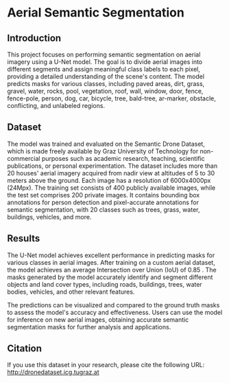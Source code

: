 # Aerial Semantic Segmentation

## Introduction
This project focuses on performing semantic segmentation on aerial imagery using a U-Net model. The goal is to divide aerial images into different segments and assign meaningful class labels to each pixel, providing a detailed understanding of the scene's content. The model predicts masks for various classes, including paved areas, dirt, grass, gravel, water, rocks, pool, vegetation, roof, wall, window, door, fence, fence-pole, person, dog, car, bicycle, tree, bald-tree, ar-marker, obstacle, conflicting, and unlabeled regions.

## Dataset
The model was trained and evaluated on the Semantic Drone Dataset, which is made freely available by Graz University of Technology for non-commercial purposes such as academic research, teaching, scientific publications, or personal experimentation. The dataset includes more than 20 houses' aerial imagery acquired from nadir view at altitudes of 5 to 30 meters above the ground. Each image has a resolution of 6000x4000px (24Mpx). The training set consists of 400 publicly available images, while the test set comprises 200 private images. It contains bounding box annotations for person detection and pixel-accurate annotations for semantic segmentation, with 20 classes such as trees, grass, water, buildings, vehicles, and more.

## Results
The U-Net model achieves excellent performance in predicting masks for various classes in aerial images. After training on a custom aerial dataset, the model achieves an average Intersection over Union (IoU) of 0.85 . The masks generated by the model accurately identify and segment different objects and land cover types, including roads, buildings, trees, water bodies, vehicles, and other relevant features.

The predictions can be visualized and compared to the ground truth masks to assess the model's accuracy and effectiveness. Users can use the model for inference on new aerial images, obtaining accurate semantic segmentation masks for further analysis and applications.

## Citation
If you use this dataset in your research, please cite the following URL:
http://dronedataset.icg.tugraz.at
